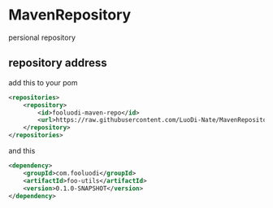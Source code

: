 # MavenRepository
persional repository

## repository address
add this to your pom
```xml
<repositories>
	<repository>
		<id>fooluodi-maven-repo</id>
		<url>https://raw.githubusercontent.com/LuoDi-Nate/MavenRepository/master/</url>
	</repository>
</repositories>
```

and this

```xml
<dependency>
	<groupId>com.fooluodi</groupId>
	<artifactId>foo-utils</artifactId>
	<version>0.1.0-SNAPSHOT</version>
</dependency>
```
